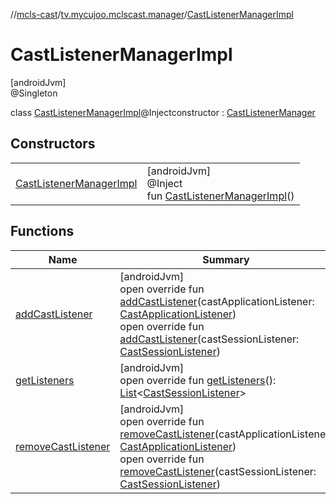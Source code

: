 //[mcls-cast](../../../index.md)/[tv.mycujoo.mclscast.manager](../index.md)/[CastListenerManagerImpl](index.md)

# CastListenerManagerImpl

[androidJvm]\
@Singleton

class [CastListenerManagerImpl](index.md)@Injectconstructor : [CastListenerManager](../-cast-listener-manager/index.md)

## Constructors

| | |
|---|---|
| [CastListenerManagerImpl](-cast-listener-manager-impl.md) | [androidJvm]<br>@Inject<br>fun [CastListenerManagerImpl](-cast-listener-manager-impl.md)() |

## Functions

| Name | Summary |
|---|---|
| [addCastListener](add-cast-listener.md) | [androidJvm]<br>open override fun [addCastListener](add-cast-listener.md)(castApplicationListener: [CastApplicationListener](../-cast-application-listener/index.md))<br>open override fun [addCastListener](add-cast-listener.md)(castSessionListener: [CastSessionListener](../-cast-session-listener/index.md)) |
| [getListeners](get-listeners.md) | [androidJvm]<br>open override fun [getListeners](get-listeners.md)(): [List](https://kotlinlang.org/api/latest/jvm/stdlib/kotlin.collections/-list/index.html)&lt;[CastSessionListener](../-cast-session-listener/index.md)&gt; |
| [removeCastListener](remove-cast-listener.md) | [androidJvm]<br>open override fun [removeCastListener](remove-cast-listener.md)(castApplicationListener: [CastApplicationListener](../-cast-application-listener/index.md))<br>open override fun [removeCastListener](remove-cast-listener.md)(castSessionListener: [CastSessionListener](../-cast-session-listener/index.md)) |
